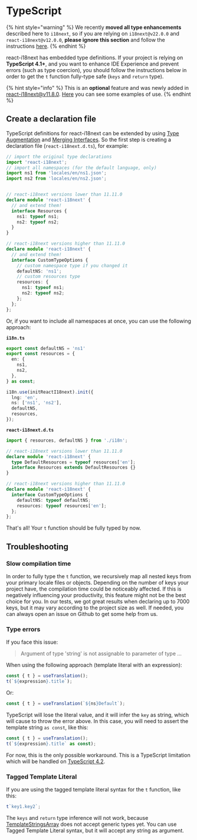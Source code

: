 # TypeScript

{% hint style="warning" %}
We recently **moved all type enhancements** described here to `i18next`, so if you are relying on `i18next@v22.0.0` and `react-i18next@v12.0.0`, **please ignore this section** and follow the instructions [here](https://www.i18next.com/overview/typescript).
{% endhint %}









react-i18next has embedded type definitions. If your project is relying on **TypeScript 4.1+**, and you want to enhance IDE Experience and prevent errors (such as type coercion), you should follow the instructions below in order to get the `t` function fully-type safe (`keys` and `return` type).

{% hint style="info" %}
This is an **optional** feature and was newly added in react-i18next@v11.8.0. [Here](https://github.com/i18next/react-i18next/tree/master/example/react-typescript4.1) you can see some examples of use.
{% endhint %}

## Create a declaration file

TypeScript definitions for react-i18next can be extended by using [Type Augmentation](https://www.typescriptlang.org/docs/handbook/declaration-merging.html#module-augmentation) and [Merging Interfaces](https://www.typescriptlang.org/docs/handbook/declaration-merging.html#merging-interfaces). So the first step is creating a declaration file (`react-i18next.d.ts`), for example:

```typescript
// import the original type declarations
import 'react-i18next';
// import all namespaces (for the default language, only)
import ns1 from 'locales/en/ns1.json';
import ns2 from 'locales/en/ns2.json';


// react-i18next versions lower than 11.11.0
declare module 'react-i18next' {
  // and extend them!
  interface Resources {
    ns1: typeof ns1;
    ns2: typeof ns2;
  }
}

// react-i18next versions higher than 11.11.0
declare module 'react-i18next' {
  // and extend them!
  interface CustomTypeOptions {
    // custom namespace type if you changed it
    defaultNS: 'ns1';
    // custom resources type
    resources: {
      ns1: typeof ns1;
      ns2: typeof ns2;
    };
  };
};
```

Or, if you want to include all namespaces at once, you can use the following approach:

**`i18n.ts`**

```typescript
export const defaultNS = 'ns1'
export const resources = {
  en: {
    ns1,
    ns2,
  },
} as const;

i18n.use(initReactI18next).init({
  lng: 'en',
  ns: ['ns1', 'ns2'],
  defaultNS,
  resources,
});
```

**`react-i18next.d.ts`**

```typescript
import { resources, defaultNS } from './i18n';

// react-i18next versions lower than 11.11.0
declare module 'react-i18next' {
  type DefaultResources = typeof resources['en'];
  interface Resources extends DefaultResources {}
}

// react-i18next versions higher than 11.11.0
declare module 'react-i18next' {
  interface CustomTypeOptions {
    defaultNS: typeof defaultNS;
    resources: typeof resources['en'];
  };
};
```

That's all! Your `t` function should be fully typed by now.

## Troubleshooting

### Slow compilation time

In order to fully type the `t` function, we recursively map all nested keys from your primary locale files or objects. Depending on the number of keys your project have, the compilation time could be noticeably affected. If this is negatively influencing your productivity, this feature might not be the best choice for you. In our tests, we got great results when declaring up to 7000 keys, but it may vary according to the project size as well. If needed, you can always open an issue on Github to get some help from us.

### Type errors

If you face this issue:

> Argument of type 'string' is not assignable to parameter of type ...

When using the following approach (template literal with an expression):

```typescript
const { t } = useTranslation();
t(`${expression}.title`);
```

Or:

```typescript
const { t } = useTranslation(`${ns}Default`);
```

TypeScript will lose the literal value, and it will infer the `key` as string, which will cause to throw the error above. In this case, you will need to assert the template string `as const`, like this:

```typescript
const { t } = useTranslation();
t(`${expression}.title` as const);
```

For now, this is the only possible workaround. This is a TypeScript limitation which will be handled on [TypeScript 4.2](https://devblogs.microsoft.com/typescript/announcing-typescript-4-2-beta/#smarter-type-alias-preservation).

### Tagged Template Literal

If you are using the tagged template literal syntax for the `t` function, like this:

```typescript
t`key1.key2`;
```

The `keys` and `return` type inference will not work, because [TemplateStringsArray](https://github.com/microsoft/TypeScript/issues/33304) does not accept generic types yet. You can use Tagged Template Literal syntax, but it will accept any string as argument.
